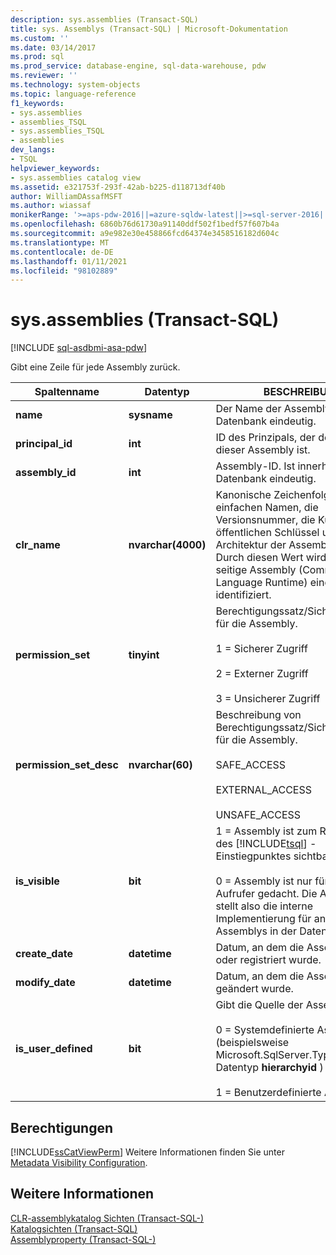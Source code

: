 ```yaml
---
description: sys.assemblies (Transact-SQL)
title: sys. Assemblys (Transact-SQL) | Microsoft-Dokumentation
ms.custom: ''
ms.date: 03/14/2017
ms.prod: sql
ms.prod_service: database-engine, sql-data-warehouse, pdw
ms.reviewer: ''
ms.technology: system-objects
ms.topic: language-reference
f1_keywords:
- sys.assemblies
- assemblies_TSQL
- sys.assemblies_TSQL
- assemblies
dev_langs:
- TSQL
helpviewer_keywords:
- sys.assemblies catalog view
ms.assetid: e321753f-293f-42ab-b225-d118713df40b
author: WilliamDAssafMSFT
ms.author: wiassaf
monikerRange: '>=aps-pdw-2016||=azure-sqldw-latest||>=sql-server-2016||>=sql-server-linux-2017||=azuresqldb-mi-current'
ms.openlocfilehash: 6860b76d61730a91140ddf502f1bedf57f607b4a
ms.sourcegitcommit: a9e982e30e458866fcd64374e3458516182d604c
ms.translationtype: MT
ms.contentlocale: de-DE
ms.lasthandoff: 01/11/2021
ms.locfileid: "98102889"
---
```

# <a name="sysassemblies-transact-sql"></a>sys.assemblies (Transact-SQL)
[!INCLUDE [sql-asdbmi-asa-pdw](../../includes/applies-to-version/sql-asdbmi-asa-pdw.md)]

  Gibt eine Zeile für jede Assembly zurück.  
  
|Spaltenname|Datentyp|BESCHREIBUNG|  
|-----------------|---------------|-----------------|  
|**name**|**sysname**|Der Name der Assembly. Ist in der Datenbank eindeutig.|  
|**principal_id**|**int**|ID des Prinzipals, der der Besitzer dieser Assembly ist.|  
|**assembly_id**|**int**|Assembly-ID. Ist innerhalb einer Datenbank eindeutig.|  
|**clr_name**|**nvarchar(4000)**|Kanonische Zeichenfolge, die den einfachen Namen, die Versionsnummer, die Kultur, den öffentlichen Schlüssel und die Architektur der Assembly codiert. Durch diesen Wert wird die CLR-seitige Assembly (Common Language Runtime) eindeutig identifiziert.|  
|**permission_set**|**tinyint**|Berechtigungssatz/Sicherheitsebene für die Assembly.<br /><br /> 1 = Sicherer Zugriff<br /><br /> 2 = Externer Zugriff<br /><br /> 3 = Unsicherer Zugriff|  
|**permission_set_desc**|**nvarchar(60)**|Beschreibung von Berechtigungssatz/Sicherheitsebene für die Assembly.<br /><br /> SAFE_ACCESS<br /><br /> EXTERNAL_ACCESS<br /><br /> UNSAFE_ACCESS|  
|**is_visible**|**bit**|1 = Assembly ist zum Registrieren des [!INCLUDE[tsql](../../includes/tsql-md.md)] -Einstiegpunktes sichtbar.<br /><br /> 0 = Assembly ist nur für verwaltete Aufrufer gedacht. Die Assembly stellt also die interne Implementierung für andere Assemblys in der Datenbank bereit.|  
|**create_date**|**datetime**|Datum, an dem die Assembly erstellt oder registriert wurde.|  
|**modify_date**|**datetime**|Datum, an dem die Assembly geändert wurde.|  
|**is_user_defined**|**bit**|Gibt die Quelle der Assembly an.<br /><br /> 0 = Systemdefinierte Assemblys (beispielsweise Microsoft.SqlServer.Types für den Datentyp **hierarchyid** )<br /><br /> 1 = Benutzerdefinierte Assemblys|  
  
## <a name="permissions"></a>Berechtigungen  
 [!INCLUDE[ssCatViewPerm](../../includes/sscatviewperm-md.md)] Weitere Informationen finden Sie unter [Metadata Visibility Configuration](../../relational-databases/security/metadata-visibility-configuration.md).  
  
## <a name="see-also"></a>Weitere Informationen  
 [CLR-assemblykatalog Sichten &#40;Transact-SQL-&#41;](../../relational-databases/system-catalog-views/clr-assembly-catalog-views-transact-sql.md)   
 [Katalogsichten &#40;Transact-SQL&#41;](../../relational-databases/system-catalog-views/catalog-views-transact-sql.md)   
 [Assemblyproperty &#40;Transact-SQL-&#41;](../../t-sql/functions/assemblyproperty-transact-sql.md)  
  
  
